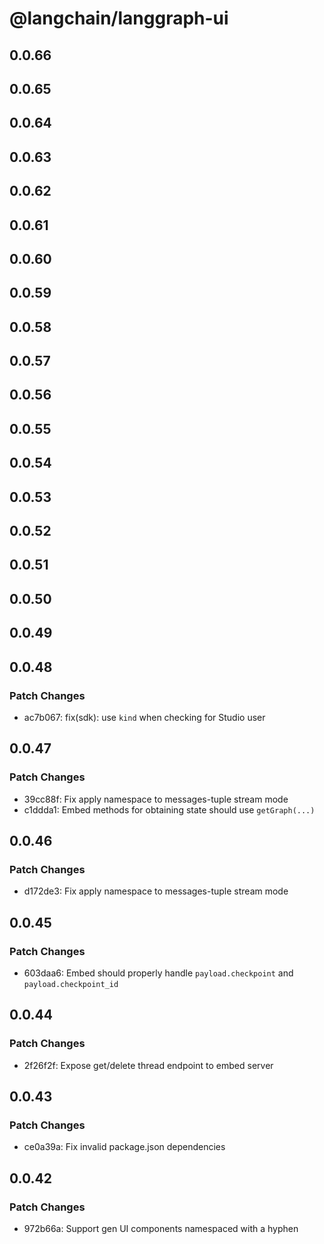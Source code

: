# @langchain/langgraph-ui

## 0.0.66

## 0.0.65

## 0.0.64

## 0.0.63

## 0.0.62

## 0.0.61

## 0.0.60

## 0.0.59

## 0.0.58

## 0.0.57

## 0.0.56

## 0.0.55

## 0.0.54

## 0.0.53

## 0.0.52

## 0.0.51

## 0.0.50

## 0.0.49

## 0.0.48

### Patch Changes

- ac7b067: fix(sdk): use `kind` when checking for Studio user

## 0.0.47

### Patch Changes

- 39cc88f: Fix apply namespace to messages-tuple stream mode
- c1ddda1: Embed methods for obtaining state should use `getGraph(...)`

## 0.0.46

### Patch Changes

- d172de3: Fix apply namespace to messages-tuple stream mode

## 0.0.45

### Patch Changes

- 603daa6: Embed should properly handle `payload.checkpoint` and `payload.checkpoint_id`

## 0.0.44

### Patch Changes

- 2f26f2f: Expose get/delete thread endpoint to embed server

## 0.0.43

### Patch Changes

- ce0a39a: Fix invalid package.json dependencies

## 0.0.42

### Patch Changes

- 972b66a: Support gen UI components namespaced with a hyphen
